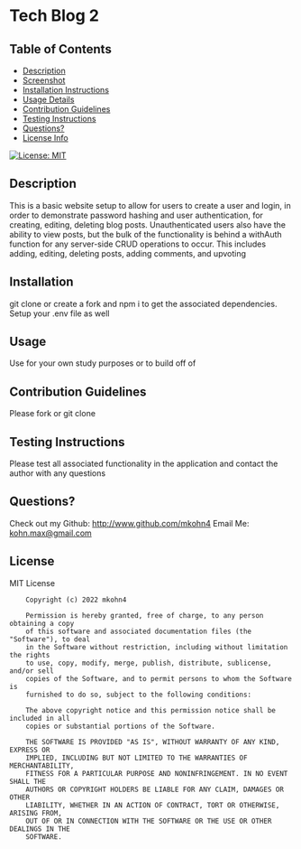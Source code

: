 
# Tech Blog 2

## Table of Contents
* [Description](##description)
* [Screenshot](##screenshot)
* [Installation Instructions](##installation)
* [Usage Details](##usage)
* [Contribution Guidelines](##contribution-guidelines)
* [Testing Instructions](##testing-instructions)
* [Questions?](##questions?)
* [License Info](##license)

[![License: MIT](https://img.shields.io/badge/License-MIT-yellow.svg)](https://opensource.org/licenses/MIT)

## Description

This is a basic website setup to allow for users to create a user and login, in order to demonstrate password hashing and user authentication, for creating, editing, deleting blog posts.  Unauthenticated users also have the ability to view posts, but the bulk of the functionality is behind a withAuth function for any server-side CRUD operations to occur.  This includes adding, editing, deleting posts, adding comments, and upvoting

## Installation

git clone or create a fork and npm i to get the associated dependencies.  Setup your .env file as well

## Usage

Use for your own study purposes or to build off of

## Contribution Guidelines

Please fork or git clone

## Testing Instructions

Please test all associated functionality in the application and contact the author with any questions

## Questions?

Check out my Github: http://www.github.com/mkohn4
Email Me: kohn.max@gmail.com

## License
MIT License

        Copyright (c) 2022 mkohn4
        
        Permission is hereby granted, free of charge, to any person obtaining a copy
        of this software and associated documentation files (the "Software"), to deal
        in the Software without restriction, including without limitation the rights
        to use, copy, modify, merge, publish, distribute, sublicense, and/or sell
        copies of the Software, and to permit persons to whom the Software is
        furnished to do so, subject to the following conditions:
        
        The above copyright notice and this permission notice shall be included in all
        copies or substantial portions of the Software.
        
        THE SOFTWARE IS PROVIDED "AS IS", WITHOUT WARRANTY OF ANY KIND, EXPRESS OR
        IMPLIED, INCLUDING BUT NOT LIMITED TO THE WARRANTIES OF MERCHANTABILITY,
        FITNESS FOR A PARTICULAR PURPOSE AND NONINFRINGEMENT. IN NO EVENT SHALL THE
        AUTHORS OR COPYRIGHT HOLDERS BE LIABLE FOR ANY CLAIM, DAMAGES OR OTHER
        LIABILITY, WHETHER IN AN ACTION OF CONTRACT, TORT OR OTHERWISE, ARISING FROM,
        OUT OF OR IN CONNECTION WITH THE SOFTWARE OR THE USE OR OTHER DEALINGS IN THE
        SOFTWARE.

